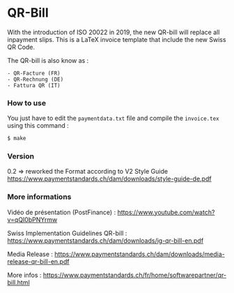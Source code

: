 # QR-Bill

With the introduction of ISO 20022 in 2019, the new QR-bill will replace all inpayment slips. This is a LaTeX invoice template that include the new Swiss QR Code.

The QR-bill is also know as :

	- QR-Facture (FR)
	- QR-Rechnung (DE)
	- Fattura QR (IT)

### How to use
You just have to edit the ```paymentdata.txt``` file and compile the ```invoice.tex``` using this command :
```sh
$ make
```
### Version
0.2 => reworked the Format according to V2 Style Guide https://www.paymentstandards.ch/dam/downloads/style-guide-de.pdf

### More informations

Vidéo de présentation (PostFinance) :
https://www.youtube.com/watch?v=qQI0bPNYrmw

Swiss Implementation Guidelines QR-bill :
https://www.paymentstandards.ch/dam/downloads/ig-qr-bill-en.pdf

Media Release :
https://www.paymentstandards.ch/dam/downloads/media-release-qr-bill-en.pdf

More infos :
https://www.paymentstandards.ch/fr/home/softwarepartner/qr-bill.html
